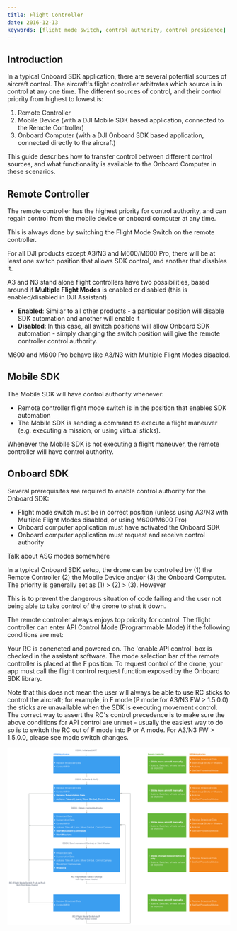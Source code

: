 ```yaml
---
title: Flight Controller
date: 2016-12-13
keywords: [flight mode switch, control authority, control presidence]
---
```


## Introduction

In a typical Onboard SDK application, there are several potential sources of aircraft control. The aircraft's flight controller arbitrates which source is in control at any one time. The different sources of control, and their control priority from highest to lowest is:

1. Remote Controller
2. Mobile Device (with a DJI Mobile SDK based application, connected to the Remote Controller)
3. Onboard Computer (with a DJI Onboard SDK based application, connected directly to the aircraft)

This guide describes how to transfer control between different control sources, and what functionality is available to the Onboard Computer in these scenarios.

## Remote Controller

The remote controller has the highest priority for control authority, and can regain control from the mobile device or onboard computer at any time.

This is always done by switching the Flight Mode Switch on the remote controller. 

For all DJI products except A3/N3 and M600/M600 Pro, there will be at least one switch position that allows SDK control, and another that disables it. 

A3 and N3 stand alone flight controllers have two possibilities, based around if **Multiple Flight Modes** is enabled or disabled (this is enabled/disabled in DJI Assistant).

* **Enabled**: Similar to all other products - a particular position will disable SDK automation and another will enable it
* **Disabled**: In this case, all switch positions will allow Onboard SDK automation - simply changing the switch position will give the remote controller control authority.

M600 and M600 Pro behave like A3/N3 with Multiple Flight Modes disabled.

## Mobile SDK

The Mobile SDK will have control authority whenever:

* Remote controller flight mode switch is in the position that enables SDK automation
* The Mobile SDK is sending a command to execute a flight maneuver (e.g. executing a mission, or using virtual sticks).

Whenever the Mobile SDK is not executing a flight maneuver, the remote controller will have control authority.

## Onboard SDK

Several prerequisites are required to enable control authority for the Onboard SDK:
* Flight mode switch must be in correct position (unless using A3/N3 with Multiple Flight Modes disabled, or using M600/M600 Pro)
* Onboard computer application must have activated the Onboard SDK
* Onboard computer application must request and receive control authority

Talk about ASG modes somewhere


In a typical Onboard SDK setup, the drone can be controlled by (1) the Remote Controller (2) the Mobile Device and/or (3) the Onboard Computer. The priority is generally set as (1) > (2) > (3). However 

This is to prevent the dangerous situation of code failing and the user not being able to take control of the drone to shut it down.

The remote controller always enjoys top priority for control. The flight controller can enter API Control Mode (Programmable Mode) if the following conditions are met:


Your RC is conencted and powered on.
The 'enable API control' box is checked in the assistant software.
The mode selection bar of the remote controller is placed at the F position.
To request control of the drone, your app must call the flight control request function exposed by the Onboard SDK library.

Note that this does not mean the user will always be able to use RC sticks to control the aircraft; for example, in F mode (P mode for A3/N3 FW > 1.5.0.0) the sticks are unavailable when the SDK is executing movement control. The correct way to assert the RC's control precedence is to make sure the above conditions for API control are unmet - usually the easiest way to do so is to switch the RC out of F mode into P or A mode. For A3/N3 FW > 1.5.0.0, please see mode switch changes.

![Control-Authority-State-Diagram](../images/common/Control-Authority-State-Diagram.png)